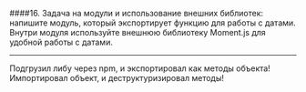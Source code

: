 ####16. Задача на модули и использование внешних библиотек: напишите модуль, который экспортирует функцию для работы с датами. Внутри модуля используйте внешнюю библиотеку Moment.js для удобной работы с датами.

---

Подгрузил либу через npm, и экспортировал как методы объекта!
Импортировал объект, и деструктуризировал методы!
